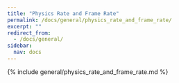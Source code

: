 ```yaml
---
title: "Physics Rate and Frame Rate"
permalink: /docs/general/physics_rate_and_frame_rate/
excerpt: ""
redirect_from:
  - /docs/general/
sidebar:
  nav: docs
---
```


{% include general/physics_rate_and_frame_rate.md %}

